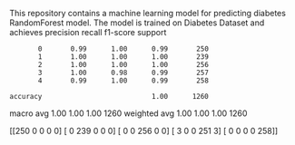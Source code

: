 This repository contains a machine learning model for predicting diabetes RandomForest model. The model is trained on Diabetes Dataset and achieves
   precision    recall  f1-score   support

           0       0.99      1.00      0.99       250
           1       1.00      1.00      1.00       239
           2       1.00      1.00      1.00       256
           3       1.00      0.98      0.99       257
           4       0.99      1.00      0.99       258

    accuracy                           1.00      1260
   macro avg       1.00      1.00      1.00      1260
weighted avg       1.00      1.00      1.00      1260

[[250   0   0   0   0]
 [  0 239   0   0   0]
 [  0   0 256   0   0]
 [  3   0   0 251   3]
 [  0   0   0   0 258]]

 
